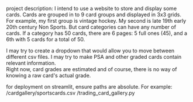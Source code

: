 project description:
I intend to use a website to store and display some cards.
Cards are grouped in to 9 card groups and displayed in 3x3 grids.
For example, my first group is vintage hockey. My second is late 19th early 20th
century Non Sports. But card categories can have any number of cards. If a category has 50
cards, there are 6 pages: 5 full ones (45), and a 6th with 5 cards for a total of 50.

I may try to create a dropdown that would allow you to move between different csv files.
I may try to make PSA and other graded cards contain relevant information.  
Right now, card grades are estimated and of course, there is no way of knowing a raw
card's actual grade.

for deployment on streamlit, ensure paths are absolute. For example:
/cardgallery/sportscards.csv
/trading_card_gallery.py
